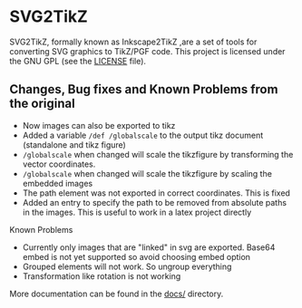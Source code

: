 # SVG2TikZ

SVG2TikZ, formally known as Inkscape2TikZ ,are a set of tools for converting SVG graphics to TikZ/PGF code. 
This project is licensed under the GNU GPL  (see  the [LICENSE](/LICENSE) file).

## Changes, Bug fixes and Known Problems from the original

- Now images can also be exported to tikz
- Added a variable `/def /globalscale` to the output tikz document (standalone and tikz figure)
- `/globalscale` when changed will scale the tikzfigure by transforming the vector coordinates.
- `/globalscale` when changed will scale the tikzfigure by scaling the embedded images
- The path element was not exported in correct coordinates. This is fixed
- Added an entry to specify the path to be removed from absolute paths in the images. This is useful to work in a latex project directly

Known Problems
- Currently only images that are "linked" in svg are exported. Base64 embed is not yet supported so avoid choosing embed option
- Grouped elements will not work. So ungroup everything
- Transformation like rotation is not working

More documentation can be found in the [docs/](/docs/index.rst) directory.
